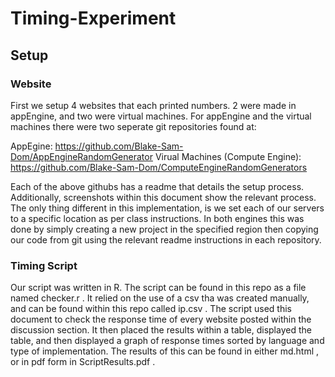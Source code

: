 # Timing-Experiment

## Setup

### Website

First we setup 4 websites that each printed numbers. 2 were made in appEngine, and two were virtual machines. For appEngine and the virtual machines there were two seperate git repositories found at:

AppEgine: https://github.com/Blake-Sam-Dom/AppEngineRandomGenerator
Virual Machines (Compute Engine): https://github.com/Blake-Sam-Dom/ComputeEngineRandomGenerators

Each of the above githubs has a readme that details the setup process. Additionally, screenshots within this document show the relevant process. The only thing different in this implementation, is we set each of our servers to a specific location as per class instructions. In both engines this was done by simply creating a new project in the specified region then copying our code from git using the relevant readme instructions in each repository.

### Timing Script

Our script was written in R. The script can be found in this repo as a file named checker.r .  It relied on the use of a csv tha was created manually, and can be found within this repo called ip.csv . The script used this document to check the response time of every website posted within the discussion section. It then placed the results within a table, displayed the table, and then displayed a graph of response times sorted by language and type of implementation. The results of this can be found in either md.html , or in pdf form in ScriptResults.pdf . 
